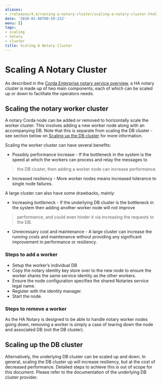 ```yaml
---
aliases:
- /releases/4.4/running-a-notary-cluster/scaling-a-notary-cluster.html
date: '2020-01-08T09:59:25Z'
menu: []
tags:
- scaling
- notary
- cluster
title: Scaling A Notary Cluster
---
```



# Scaling A Notary Cluster

As described in the [Corda Enterprise notary service overview](ha-notary-service-overview.md), a HA notary cluster is made up of two main components, each of which can be scaled
up or down to facilitate the operators needs.


## Scaling the notary worker cluster

A notary Corda node can be added or removed to horizontally scale the worker cluster. This involves adding a new worker node along with an
accompanying DB. Note that this is separate from scaling the DB cluster - see section below on [Scaling up the DB cluster](#scaling-up-the-db-cluster) for more
information.

Scaling the worker cluster can have several benefits:
* Possibly performance increase - If the bottleneck in the system is the speed at which the workers can process and relay the messages to

> 
> the DB cluster, then adding a worker node can increase performance.



* Increased resiliency - More worker nodes means increased tolerance to single node failures.

A large cluster can also have some drawbacks, mainly:
* Increasing bottleneck - If the underlying DB cluster is the bottleneck in the system then adding another worker node will not improve

> 
> performance, and could even hinder it via increasing the requests to the DB.



* Unnecessary cost and maintenance - A large cluster can increase the running costs and maintenance without providing any significant
improvement in performance or resiliency.


### Steps to add a worker


* Setup the worker’s individual DB
* Copy the notary identity key store over to the new node to ensure the worker shares the same service identity as the other workers.
* Ensure the node configuration specifies the shared Notaries service legal name.
* Register with the identity manager.
* Start the node.


### Steps to remove a worker

As the HA Notary is designed to be able to handle notary worker nodes going down, removing a worker is simply a case of tearing down the
node and associated DB (not the DB cluster).


## Scaling up the DB cluster

Alternatively, the underlying DB cluster can be scaled up and down. In general, scaling the DB cluster up will increase resiliency, but at
the cost of decreased performance. Detailed steps to achieve this is out of scope for this document. Please refer to the documentation of
the underlying DB cluster provider.

